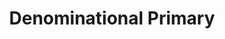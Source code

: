 ---
schema: default
title: Denominational Primary
organization: Renfrewshire Council
notes: >-
    Education
resources:
  - name: Denominational Primary FEATURE LAYER
  - url: >-
      
  - format: FEATURE LAYER
license: 
category:

  - Education
  - Open Data
  - School
  - Nursery
  - ASN
  - Learning
  - Catchment Areas
maintainer: Renfrewshire Council
maintainer_email: someone@example.com
---